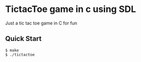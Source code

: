 # TictacToe game in c using SDL
Just a tic tac toe game in C for fun

## Quick Start

```
$ make
$ ./tictactoe


```
